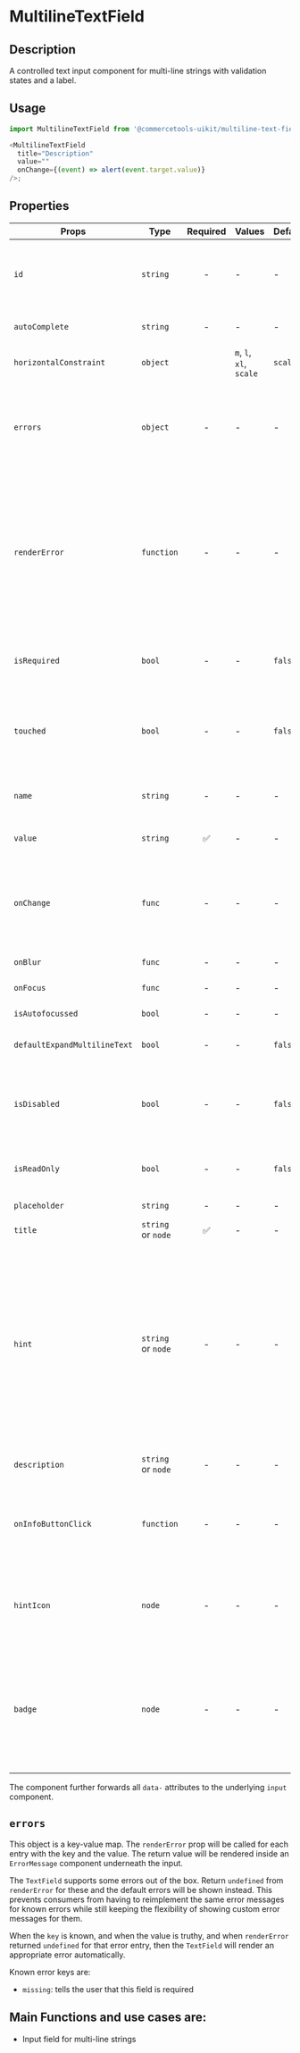 # MultilineTextField

## Description

A controlled text input component for multi-line strings with validation states
and a label.

## Usage

```js
import MultilineTextField from '@commercetools-uikit/multiline-text-field';

<MultilineTextField
  title="Description"
  value=""
  onChange={(event) => alert(event.target.value)}
/>;
```

## Properties

| Props                        | Type               | Required | Values                  | Default | Description                                                                                                                                                                                                                                                           |
| ---------------------------- | ------------------ | :------: | ----------------------- | ------- | --------------------------------------------------------------------------------------------------------------------------------------------------------------------------------------------------------------------------------------------------------------------- |
| `id`                         | `string`           |    -     | -                       | -       | Used as HTML `id` property. An `id` is auto-generated when it is not specified.                                                                                                                                                                                       |
| `autoComplete`               | `string`           |    -     | -                       | -       | Used as HTML `autocomplete` property                                                                                                                                                                                                                                  |
| `horizontalConstraint`       | `object`           |          | `m`, `l`, `xl`, `scale` | `scale` | Horizontal size limit of the input fields.                                                                                                                                                                                                                            |
| `errors`                     | `object`           |    -     | -                       | -       | A map of errors. Error messages for known errors are rendered automatically. Unknown errors will be forwarded to `renderError`.                                                                                                                                       |
| `renderError`                | `function`         |    -     | -                       | -       | Called with custom errors, as `renderError(key, error)`. This function can return a message which will be wrapped in an `ErrorMessage`. It can also return `null` to show no error.                                                                                   |
| `isRequired`                 | `bool`             |    -     | -                       | `false` | Indicates if the value is required. Shows an the "required asterisk" if so.                                                                                                                                                                                           |
| `touched`                    | `bool`             |    -     | -                       | `false` | Indicates whether the field was touched. Errors will only be shown when the field was touched.                                                                                                                                                                        |
| `name`                       | `string`           |    -     | -                       | -       | Used as HTML `name` of the input component. property                                                                                                                                                                                                                  |
| `value`                      | `string`           |    ✅    | -                       | -       | Value of the input component.                                                                                                                                                                                                                                         |
| `onChange`                   | `func`             |    -     | -                       | -       | Called with an event containing the new value. Required when input is not read only. Parent should pass it back as `value`.                                                                                                                                           |
| `onBlur`                     | `func`             |    -     | -                       | -       | Called when input is blurred                                                                                                                                                                                                                                          |
| `onFocus`                    | `func`             |    -     | -                       | -       | Called when input is focused                                                                                                                                                                                                                                          |
| `isAutofocussed`             | `bool`             |    -     | -                       | -       | Focus the input on initial render                                                                                                                                                                                                                                     |
| `defaultExpandMultilineText` | `bool`             |    -     | -                       | `false` | Expands multiline text input initially                                                                                                                                                                                                                                |
| `isDisabled`                 | `bool`             |    -     | -                       | `false` | Indicates that the input cannot be modified (e.g not authorised, or changes currently saving).                                                                                                                                                                        |
| `isReadOnly`                 | `bool`             |    -     | -                       | `false` | Indicates that the field is displaying read-only content                                                                                                                                                                                                              |
| `placeholder`                | `string`           |    -     | -                       | -       | Placeholder text for the input                                                                                                                                                                                                                                        |
| `title`                      | `string` or `node` |    ✅    | -                       | -       | Title of the label                                                                                                                                                                                                                                                    |
| `hint`                       | `string` or `node` |    -     | -                       | -       | Hint for the label. Provides a supplementary but important information regarding the behaviour of the input (e.g warn about uniqueness of a field, when it can only be set once), whereas `description` can describe it in more depth. Can also receive a `hintIcon`. |
| `description`                | `string` or `node` |    -     | -                       | -       | Provides a description for the title.                                                                                                                                                                                                                                 |
| `onInfoButtonClick`          | `function`         |    -     | -                       | -       | Function called when info button is pressed. Info button will only be visible when this prop is passed.                                                                                                                                                               |
| `hintIcon`                   | `node`             |    -     | -                       | -       | Icon to be displayed beside the hint text. Will only get rendered when `hint` is passed as well.                                                                                                                                                                      |
| `badge`                      | `node`             |    -     | -                       | -       | Badge to be displayed beside the label. Might be used to display additional information about the content of the field (E.g verified email)                                                                                                                           |

The component further forwards all `data-` attributes to the underlying `input` component.

## `errors`

This object is a key-value map. The `renderError` prop will be called for each entry with the key and the value. The return value will be rendered inside an `ErrorMessage` component underneath the input.

The `TextField` supports some errors out of the box. Return `undefined` from `renderError` for these and the default errors will be shown instead. This prevents consumers from having to reimplement the same error messages for known errors while still keeping the flexibility of showing custom error messages for them.

When the `key` is known, and when the value is truthy, and when `renderError` returned `undefined` for that error entry, then the `TextField` will render an appropriate error automatically.

Known error keys are:

- `missing`: tells the user that this field is required

## Main Functions and use cases are:

- Input field for multi-line strings
